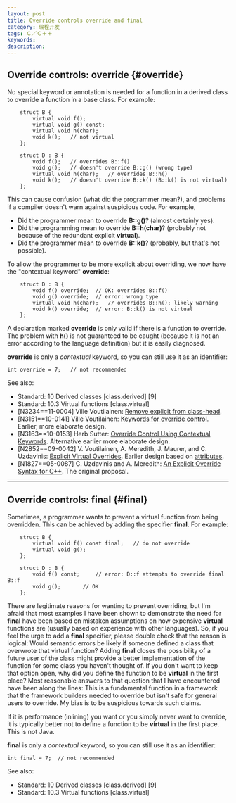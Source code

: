 ```yaml
---
layout: post
title: Override controls override and final
category: 编程开发
tags: Ｃ／Ｃ＋＋
keywords: 
description: 
---
```


Override controls: override {#override}
---------------------------

No special keyword or annotation is needed for a function in a derived
class to override a function in a base class. For example:

        struct B {
            virtual void f();
            virtual void g() const;
            virtual void h(char);
            void k();   // not virtual
        };

        struct D : B {
            void f();   // overrides B::f()
            void g();   // doesn't override B::g() (wrong type)
            virtual void h(char);   // overrides B::h()
            void k();   // doesn't override B::k() (B::k() is not virtual)
        };

This can cause confusion (what did the programmer mean?), and problems
if a compiler doesn't warn against suspicious code. For example,

-   Did the programmer mean to override **B::g()**? (almost certainly
    yes).
-   Did the programming mean to override **B::h(char)**? (probably not
    because of the redundant explicit **virtual**).
-   Did the programmer mean to override **B::k()**? (probably, but
    that's not possible).

To allow the programmer to be more explicit about overriding, we now
have the "contextual keyword" **override**:

        struct D : B {
            void f() override;  // OK: overrides B::f()
            void g() override;  // error: wrong type
            virtual void h(char);   // overrides B::h(); likely warning
            void k() override;  // error: B::k() is not virtual
        };

A declaration marked **override** is only valid if there is a function
to override. The problem with **h()** is not guaranteed to be caught
(because it is not an error according to the language definition) but it
is easily diagnosed.

**override** is only a *contextual* keyword, so you can still use it as
an identifier:

    int override = 7;   // not recommended

See also:

-   Standard: 10 Derived classes [class.derived] [9]
-   Standard: 10.3 Virtual functions [class.virtual]
-   [N3234==11-0004] Ville Voutilainen: [Remove explicit from
    class-head](http://www.open-std.org/jtc1/sc22/wg21/docs/papers/2011/).
-   [N3151==10-0141] Ville Voutilainen: [Keywords for override
    control](http://www.open-std.org/jtc1/sc22/wg21/docs/papers/2010/n3151.html).
    Earlier, more elaborate design.
-   [N3163==10-0153] Herb Sutter: [Override Control Using Contextual
    Keywords](http://www.open-std.org/jtc1/sc22/wg21/docs/papers/2010/n3163.pdf).
    Alternative earlier more elaborate design.
-   [N2852==09-0042] V. Voutilainen, A. Meredith, J. Maurer, and C.
    Uzdavinis: [Explicit Virtual
    Overrides](http://www.open-std.org/jtc1/sc22/wg21/docs/papers/2009/n2852.html).
    Earlier design based on [attributes](#attributes).
-   [N1827==05-0087] C. Uzdavinis and A. Meredith: [An Explicit Override
    Syntax for
    C++](http://www.open-std.org/jtc1/sc22/wg21/docs/papers/2005/n1827.htm).
    The original proposal.

------------------------------------------------------------------------

Override controls: final {#final}
------------------------

Sometimes, a programmer wants to prevent a virtual function from being
overridden. This can be achieved by adding the specifier **final**. For
example:

        struct B {
            virtual void f() const final;   // do not override
            virtual void g();
        };

        struct D : B {
            void f() const;     // error: D::f attempts to override final B::f
            void g();       // OK
        };

There are legitimate reasons for wanting to prevent overriding, but I'm
afraid that most examples I have been shown to demonstrate the need for
**final** have been based on mistaken assumptions on how expensive
**virtual** functions are (usually based on experience with other
languages). So, if you feel the urge to add a **final** specifier,
please double check that the reason is logical: Would semantic errors be
likely if someone defined a class that overwrote that virtual function?
Adding **final** closes the possibility of a future user of the class
might provide a better implementation of the function for some class you
haven't thought of. If you don't want to keep that option open, why did
you define the function to be **virtual** in the first place? Most
reasonable answers to that question that I have encountered have been
along the lines: This is a fundamental function in a framework that the
framework builders needed to override but isn't safe for general users
to override. My bias is to be suspicious towards such claims.

If it is performance (inlining) you want or you simply never want to
override, it is typically better not to define a function to be
**virtual** in the first place. This is not Java.

**final** is only a *contextual* keyword, so you can still use it as an
identifier:

    int final = 7;  // not recommended

See also:

-   Standard: 10 Derived classes [class.derived] [9]
-   Standard: 10.3 Virtual functions [class.virtual]







